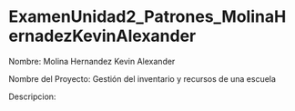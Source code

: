 # ExamenUnidad2_Patrones_MolinaHernadezKevinAlexander

Nombre: Molina Hernandez Kevin Alexander 

Nombre del Proyecto: Gestión del inventario y recursos de una escuela

Descripcion: 
